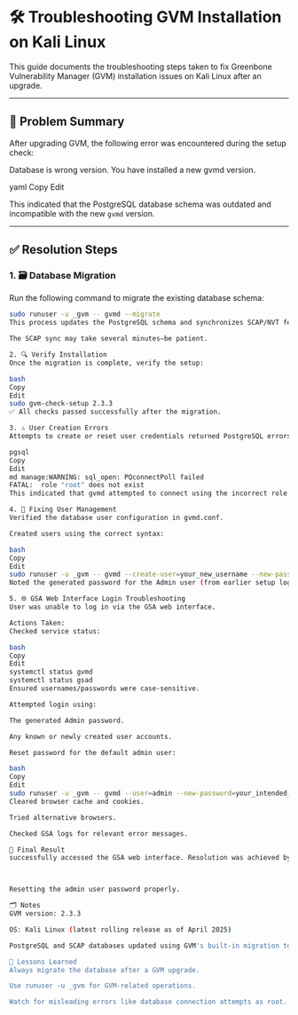 # 🛠️ Troubleshooting GVM Installation on Kali Linux

This guide documents the troubleshooting steps taken to fix Greenbone Vulnerability Manager (GVM) installation issues on Kali Linux after an upgrade.

---

## 📌 Problem Summary

After upgrading GVM, the following error was encountered during the setup check:

Database is wrong version. You have installed a new gvmd version.

yaml
Copy
Edit

This indicated that the PostgreSQL database schema was outdated and incompatible with the new `gvmd` version.

---

## ✅ Resolution Steps

### 1. 🗃️ Database Migration

Run the following command to migrate the existing database schema:

```bash
sudo runuser -u _gvm -- gvmd --migrate
This process updates the PostgreSQL schema and synchronizes SCAP/NVT feeds.

The SCAP sync may take several minutes—be patient.

2. 🔍 Verify Installation
Once the migration is complete, verify the setup:

bash
Copy
Edit
sudo gvm-check-setup 2.3.3
✅ All checks passed successfully after the migration.

3. ⚠️ User Creation Errors
Attempts to create or reset user credentials returned PostgreSQL errors:

pgsql
Copy
Edit
md manage:WARNING: sql_open: PQconnectPoll failed
FATAL:  role "root" does not exist
This indicated that gvmd attempted to connect using the incorrect role (root).

4. 👤 Fixing User Management
Verified the database user configuration in gvmd.conf.

Created users using the correct syntax:

bash
Copy
Edit
sudo runuser -u _gvm -- gvmd --create-user=your_new_username --new-password=your_new_password
Noted the generated password for the Admin user (from earlier setup logs).

5. 🌐 GSA Web Interface Login Troubleshooting
User was unable to log in via the GSA web interface.

Actions Taken:
Checked service status:

bash
Copy
Edit
systemctl status gvmd
systemctl status gsad
Ensured usernames/passwords were case-sensitive.

Attempted login using:

The generated Admin password.

Any known or newly created user accounts.

Reset password for the default admin user:

bash
Copy
Edit
sudo runuser -u _gvm -- gvmd --user=admin --new-password=your_intended_password
Cleared browser cache and cookies.

Tried alternative browsers.

Checked GSA logs for relevant error messages.

🎉 Final Result
successfully accessed the GSA web interface. Resolution was achieved by:



Resetting the admin user password properly.

🗂️ Notes
GVM version: 2.3.3

OS: Kali Linux (latest rolling release as of April 2025)

PostgreSQL and SCAP databases updated using GVM's built-in migration tools

🧠 Lessons Learned
Always migrate the database after a GVM upgrade.

Use runuser -u _gvm for GVM-related operations.

Watch for misleading errors like database connection attempts as root.
